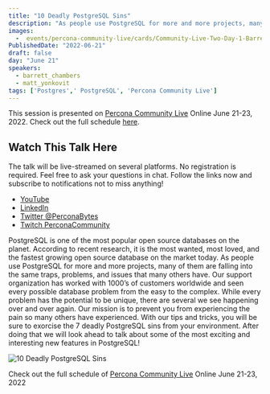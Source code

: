 ```yaml
---
title: "10 Deadly PostgreSQL Sins"
description: "As people use PostgreSQL for more and more projects, many of them are falling into the same traps, problems, and issues that many others have."
images:
  -  events/percona-community-live/cards/Community-Live-Two-Day-1-Barret-Matt-16x9.jpg
PublishedDate: "2022-06-21"
draft: false
day: "June 21"
speakers:
  - barrett_chambers
  - matt_yonkovit
tags: ['Postgres',' PostgreSQL', 'Percona Community Live']
---
```


This session is presented on [Percona Community Live](/events/percona-community-live-2022/) Online June 21-23, 2022. Check out the full schedule [here](/events/percona-community-live-2022/).

## Watch This Talk Here

The talk will be live-streamed on several platforms. No registration is required. Feel free to ask your questions in chat. Follow the links now and subscribe to notifications not to miss anything!

* [YouTube](https://www.youtube.com/watch?v=JBZSWDNmO9M)
* [LinkedIn](https://www.linkedin.com/feed/update/urn:li:ugcPost:6940253974163832832/)
* [Twitter @PerconaBytes](https://twitter.com/PerconaBytes)
* [Twitch PerconaCommunity](https://www.twitch.tv/perconacommunity)

PostgreSQL is one of the most popular open source databases on the planet. According to recent research, it is the most wanted, most loved, and the fastest growing open source database on the market today. As people use PostgreSQL for more and more projects, many of them are falling into the same traps, problems, and issues that many others have. Our support organization has worked with 1000’s of customers worldwide and seen every possible database problem from the easy to the complex. While every problem has the potential to be unique, there are several we see happening over and over again. Our mission is to prevent you from experiencing the pain so many others have experienced. With our tips and tricks, you will be sure to exorcise the 7 deadly PostgreSQL sins from your environment. After doing that we will look ahead to talk about some of the most exciting and interesting new features in PostgreSQL!

![10 Deadly PostgreSQL Sins](events/percona-community-live/cards/Community-Live-Two-Day-1-Barret-Matt-16x9.jpg)


Check out the full schedule of [Percona Community Live](/events/percona-community-live-2022/) Online June 21-23, 2022